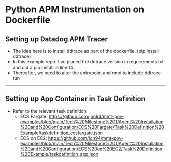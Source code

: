 # Python APM Instrumentation on Dockerfile
## Setting up Datadog APM Tracer
- The idea here is to install ddtrace as part of the dockerfile. (pip install ddtrace)
- In this example repo. I've placed the ddtrace version in requirements.txt and did a pip install in line 14.
- Thereafter, we need to alter the entrypoint and cmd to include ddtrace-run
---
## Setting up App Container in Task Definition
- Refer to the relevant task definition
  - ECS Fargate: https://github.com/jon94/mmt-pov-examples/blob/main/Tech%20Milestone%201/Agent%20Installation%20and%20Configuration/ECS%20Fargate/Task%20Definition%20Example/taskdefinition_ecsfargate.json
  - ECS on EC2: https://github.com/jon94/mmt-pov-examples/blob/main/Tech%20Milestone%201/Agent%20Installation%20and%20Configuration/ECS%20on%20EC2/Task%20Definition%20Example/taskdefinition_app.json